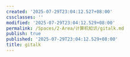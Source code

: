```yaml
---
created: '2025-07-29T23:04:12.527+08:00'
cssclasses: ''
modified: '2025-07-29T23:04:12.529+08:00'
permalink: /Spaces/2-Area/计算机知识/gitalk.md
publish: true
published: '2025-07-29T23:04:12.529+08:00'
title: gitalk
---
```

